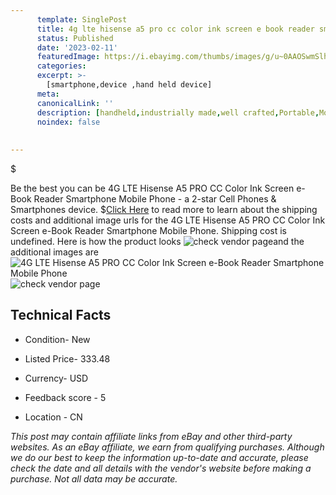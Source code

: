 ```yaml
---
      template: SinglePost
      title: 4g lte hisense a5 pro cc color ink screen e book reader smartphone mobile phone
      status: Published
      date: '2023-02-11'
      featuredImage: https://i.ebayimg.com/thumbs/images/g/u~0AAOSwmSlh3kmx/s-l225.jpg
      categories: 
      excerpt: >-
        [smartphone,device ,hand held device]
      meta:
      canonicalLink: ''
      description: [handheld,industrially made,well crafted,Portable,Mobile,Compact,Convenient,Lightweight,Maneuverable,Man-portable,Miniature,Carriable,Hand-held,Light,Holdable,Transportable,Mobile device,Pocket-sized,On-the-go,Wireless,Cordless,Compact size,Convenient size, smartphone,device ,hand held device]
      noindex: false
      
        
---
```

$

Be the best you can be 4G LTE Hisense A5 PRO CC Color Ink Screen e-Book Reader Smartphone Mobile Phone - a 2-star Cell Phones & Smartphones device.
$[Click Here](https://www.ebay.com/itm/313829619053?hash=item4911b3f56d%3Ag%3Au%7E0AAOSwmSlh3kmx&mkevt=1&mkcid=1&mkrid=711-53200-19255-0&campid=%253CePNCampaignId%253E&customid=%253CreferenceId%253E&toolid=10049) to read more to learn about the shipping costs and additional image urls for the 4G LTE Hisense A5 PRO CC Color Ink Screen e-Book Reader Smartphone Mobile Phone. Shipping cost is undefined. Here is how the product looks ![check vendor page](https://i.ebayimg.com/thumbs/images/g/u~0AAOSwmSlh3kmx/s-l225.jpg)and the additional images are![4G LTE Hisense A5 PRO CC Color Ink Screen e-Book Reader Smartphone Mobile Phone](https://i.ebayimg.com/images/g/u~0AAOSwmSlh3kmx/s-l960.jpg)![check vendor page](https://origin-galleryplus.ebayimg.com/ws/web/313829619053_2_0_1/225x225.jpg,https://origin-galleryplus.ebayimg.com/ws/web/313829619053_3_0_1/225x225.jpg,https://origin-galleryplus.ebayimg.com/ws/web/313829619053_4_0_1/225x225.jpg,https://origin-galleryplus.ebayimg.com/ws/web/313829619053_5_0_1/225x225.jpg,https://origin-galleryplus.ebayimg.com/ws/web/313829619053_6_0_1/225x225.jpg,https://origin-galleryplus.ebayimg.com/ws/web/313829619053_7_0_1/225x225.jpg,https://origin-galleryplus.ebayimg.com/ws/web/313829619053_8_0_1/225x225.jpg,https://origin-galleryplus.ebayimg.com/ws/web/313829619053_9_0_1/225x225.jpg,https://origin-galleryplus.ebayimg.com/ws/web/313829619053_10_0_1/225x225.jpg,https://origin-galleryplus.ebayimg.com/ws/web/313829619053_11_0_1/225x225.jpg,https://origin-galleryplus.ebayimg.com/ws/web/313829619053_12_0_1/225x225.jpg)



 ## Technical Facts 



     
      

 - Condition- New 


      

 - Listed Price- 333.48 


      

 - Currency- USD 


      

 - Feedback score - 5 


      

 - Location - CN 


      
      

 *_This post may contain affiliate links from eBay and other third-party websites. As an eBay affiliate, we earn from qualifying purchases. Although we do our best to keep the information up-to-date and accurate, please check the date and all details with the vendor's website before making a purchase. Not all data may be accurate._*






